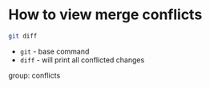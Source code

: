 # How to view merge conflicts

```bash
git diff
```

- `git` - base command
- `diff` - will print all conflicted changes

group: conflicts


